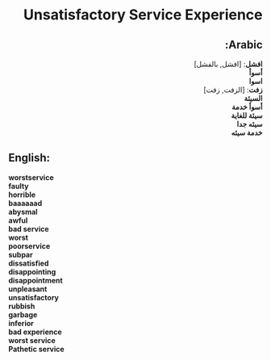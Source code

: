 <div dir="rtl">

# **Unsatisfactory Service Experience**

## **Arabic**:

**افشل**: [افشل, بالفشل]  
**أسوأ**  
**اسوا**  
**زفت**: [الزفت, زفت]  
**السيئة**  
**أسوأ خدمة**  
**سيئة للغاية**  
**سيئه جدا**  
**خدمة سيئه**

</div>

## **English**:

**worstservice**  
**faulty**  
**horrible**  
**baaaaaad**  
**abysmal**  
**awful**  
**bad service**  
**worst**  
**poorservice**  
**subpar**  
**dissatisfied**  
**disappointing**  
**disappointment**  
**unpleasant**  
**unsatisfactory**  
**rubbish**  
**garbage**  
**inferior**  
**bad experience**  
**worst service**  
**Pathetic service**